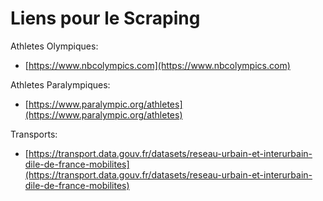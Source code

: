 # Liens pour le Scraping


Athletes Olympiques:

- [https://www.nbcolympics.com](https://www.nbcolympics.com)


Athletes Paralympiques:

- [https://www.paralympic.org/athletes](https://www.paralympic.org/athletes)

Transports:

- [https://transport.data.gouv.fr/datasets/reseau-urbain-et-interurbain-dile-de-france-mobilites](https://transport.data.gouv.fr/datasets/reseau-urbain-et-interurbain-dile-de-france-mobilites)


